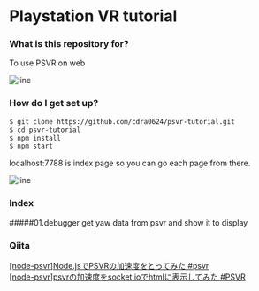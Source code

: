 # Playstation VR tutorial #

### What is this repository for?  
To use PSVR on web

![line](http://i.imgur.com/aJfFBV7.png)
### How do I get set up?
```sh
$ git clone https://github.com/cdra0624/psvr-tutorial.git
$ cd psvr-tutorial
$ npm install
$ npm start
```  
localhost:7788 is index page so you can go each page from there.

![line](http://i.imgur.com/aJfFBV7.png)
### Index
#####01.debugger
get yaw data from psvr and show it to display  

### Qiita  
[[node-psvr]Node.jsでPSVRの加速度をとってみた #psvr](http://qiita.com/cdra0624/items/ef3f96be49f996a9db26)  
[[node-psvr]psvrの加速度をsocket.ioでhtmlに表示してみた #PSVR](http://qiita.com/cdra0624/items/131c98fb50baacee643c)